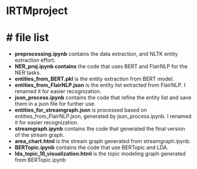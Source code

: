 # IRTMproject
# # file list
- **preprocessing.ipynb** contains the data extraction, and NLTK entity extraction effort.
- **NER_proj.ipynb contains** the code that uses BERT and FlairNLP for the NER tasks.
- **entities_from_BERT.pkl** is the entity extraction from BERT model.
- **entities_from_FlairNLP.json** is the entity list extracted from FlairNLP. I renamed it for easier recognization.
- **json_process.ipynb** contains the code that refine the entity list and save them in a json file for further use.
- **entities_for_streamgraph.json** is processed based on entities_from_FlairNLP.json, generated by json_process.ipynb. I renamed it for easier recognization.
- **streamgraph.ipynb** contains the code that generated the final version of the stream graph.
- **area_chart.html** is the stream graph generated from streamgraph.ipynb.
- **BERTopic.ipynb** contains the code that use BERTopic and LDA.
- **lda_topic_16_visualization.html** is the topic modeling graph generated from BERTopic.ipynb
